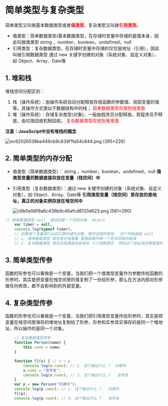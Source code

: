 # 简单类型与复杂类型

简单类型又叫做基本数据类型或者<font color='red'>**值类型**</font>，复杂类型又叫做<font color='red'>**引用类型**</font>。

+ 值类型：简单数据类型/基本数据类型，在存储时变量中存储的是值本身，因此叫做值类型
  string ，number，boolean，undefined，null
+ 引用类型：复杂数据类型，在存储时变量中存储的仅仅是地址（引用），因此叫做引用数据类型
  通过 new 关键字创建的对象（系统对象、自定义对象），如 Object、Array、Date等

## 1. 堆和栈

堆栈空间分配区别：

1. 栈（操作系统）：由操作系统自动分配释放存放函数的参数值、局部变量的值等。其操作方式类似于数据结构中的栈；
   <font color='red'>简单数据类型存放到栈里面</font>
2. 堆（操作系统）：存储复杂类型(对象)，一般由程序员分配释放，若程序员不释放，由垃圾回收机制回收。
   <font color='red'>复杂数据类型存放到堆里面</font>

**注意：JavaScript中没有堆栈的概念**



![ec62026538be449cb9c639f1fa54c844.png (395×226)](https://gitee.com/cws201800115/typora-images/raw/master/ec62026538be449cb9c639f1fa54c844.png)

## 2. 简单类型的内存分配

+ 值类型（简单数据类型）： string ，number，boolean，undefined，null
  **值类型变量的数据直接存放在变量（栈空间）中**

+ 引用类型（复杂数据类型）：通过 new 关键字创建的对象（系统对象、自定义对象），如 Object、Array、Date等
  **引用类型变量（栈空间）里存放的是地址，真正的对象实例存放在堆空间中**

  ![c6b0e56f9a6c436b9c46afcd8133d623.png (581×290)](https://gitee.com/cws201800115/typora-images/raw/master/c6b0e56f9a6c436b9c46afcd8133d623.png)

```javascript
// 简单数据类型 null  返回的是一个空的对象  object 
    var timer = null;
    console.log(typeof timer);
    // 如果有个变量我们以后打算存储为对象，暂时没想好放啥， 这个时候就给 null 
    // 1. 简单数据类型 是存放在栈里面 里面直接开辟一个空间存放的是值
    // 2. 复杂数据类型 首先在栈里面存放地址 十六进制表示  然后这个地址指向堆里面的数据
```



## 3. 简单类型传参

函数的形参也可以看做是一个变量，当我们把一个值类型变量作为参数传给函数的形参时，其实是把变量在栈空间里的值复制了一份给形参，那么在方法内部对形参做任何修改，都不会影响到的外部变量。

## 4. 复杂类型传参

函数的形参也可以看做是一个变量，当我们把引用类型变量传给形参时，其实是把变量在栈空间里保存的堆地址复制给了形参，形参和实参其实保存的是同一个堆地址，所以操作的是同一个对象。

```javascript
    // 复杂数据类型传参
    function Person(name) {
        this.name = name;
    }

    function f1(x) { // x = p
        console.log(x.name); // 2. 这个输出什么 ?  刘德华   
        x.name = "张学友";
        console.log(x.name); // 3. 这个输出什么 ?   张学友
    }
    var p = new Person("刘德华");
    console.log(p.name); // 1. 这个输出什么 ?   刘德华 
    f1(p);
    console.log(p.name); // 4. 这个输出什么 ?   张学友

```

